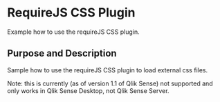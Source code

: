 # RequireJS CSS Plugin
Example how to use the requireJS CSS plugin.

## Purpose and Description

Sample how to use the requireJS CSS plugin to load external css files.

Note: this is currently (as of version 1.1 of Qlik Sense) not supported and only works in Qlik Sense Desktop, not Qlik Sense Server.

